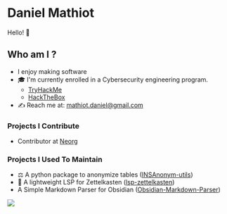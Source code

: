 # Daniel Mathiot 

Hello! 👋


## Who am I ?

- I enjoy making software
- 🎓 I'm currently enrolled in a Cybersecurity engineering program.
    - [TryHackMe](https://tryhackme.com/p/danymat)
    - [HackTheBox](https://app.hackthebox.eu/profile/296919)
- ✍️ Reach me at: mathiot.daniel@gmail.com

### Projects I Contribute

- Contributor at [Neorg](https://github.com/vhyrro/neorg)

### Projects I Used To Maintain

- ⚖️ A python package to anonymize tables ([INSAnonym-utils](https://github.com/danymat/INSAnonym-utils/))
- 📝 A lightweight LSP for Zettelkasten ([lsp-zettelkasten](https://github.com/danymat/lsp-zettelkasten))
- A Simple Markdown Parser for Obsidian ([Obsidian-Markdown-Parser](https://github.com/danymat/Obsidian-Markdown-Parser))

![](https://github-readme-stats.vercel.app/api?username=danymat&show_icons=true&theme=onedark)
